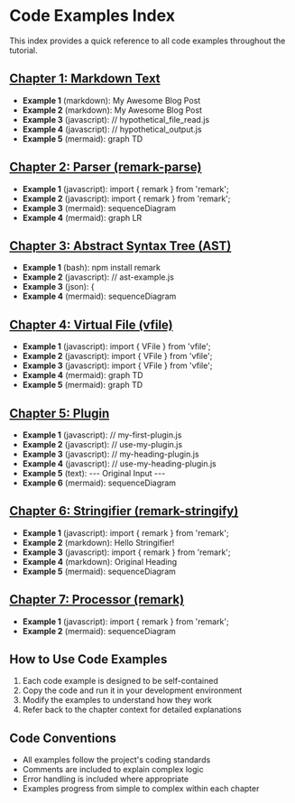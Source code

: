 # Code Examples Index

This index provides a quick reference to all code examples throughout the tutorial.

## [Chapter 1: Markdown Text](chapter_01.md)

- **Example 1** (markdown): My Awesome Blog Post
- **Example 2** (markdown): My Awesome Blog Post
- **Example 3** (javascript): // hypothetical_file_read.js
- **Example 4** (javascript): // hypothetical_output.js
- **Example 5** (mermaid): graph TD

## [Chapter 2: Parser (remark-parse)](chapter_02.md)

- **Example 1** (javascript): import { remark } from 'remark';
- **Example 2** (javascript): import { remark } from 'remark';
- **Example 3** (mermaid): sequenceDiagram
- **Example 4** (mermaid): graph LR

## [Chapter 3: Abstract Syntax Tree (AST)](chapter_03.md)

- **Example 1** (bash): npm install remark
- **Example 2** (javascript): // ast-example.js
- **Example 3** (json): {
- **Example 4** (mermaid): sequenceDiagram

## [Chapter 4: Virtual File (vfile)](chapter_04.md)

- **Example 1** (javascript): import { VFile } from 'vfile';
- **Example 2** (javascript): import { VFile } from 'vfile';
- **Example 3** (javascript): import { VFile } from 'vfile';
- **Example 4** (mermaid): graph TD
- **Example 5** (mermaid): graph TD

## [Chapter 5: Plugin](chapter_05.md)

- **Example 1** (javascript): // my-first-plugin.js
- **Example 2** (javascript): // use-my-plugin.js
- **Example 3** (javascript): // my-heading-plugin.js
- **Example 4** (javascript): // use-my-heading-plugin.js
- **Example 5** (text): --- Original Input ---
- **Example 6** (mermaid): sequenceDiagram

## [Chapter 6: Stringifier (remark-stringify)](chapter_06.md)

- **Example 1** (javascript): import { remark } from 'remark';
- **Example 2** (markdown): Hello Stringifier!
- **Example 3** (javascript): import { remark } from 'remark';
- **Example 4** (markdown): Original Heading
- **Example 5** (mermaid): sequenceDiagram

## [Chapter 7: Processor (remark)](chapter_07.md)

- **Example 1** (javascript): import { remark } from 'remark';
- **Example 2** (mermaid): sequenceDiagram


## How to Use Code Examples

1. Each code example is designed to be self-contained
2. Copy the code and run it in your development environment
3. Modify the examples to understand how they work
4. Refer back to the chapter context for detailed explanations

## Code Conventions

- All examples follow the project's coding standards
- Comments are included to explain complex logic
- Error handling is included where appropriate
- Examples progress from simple to complex within each chapter
